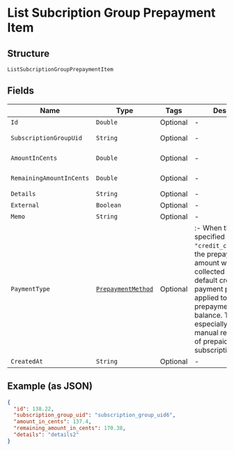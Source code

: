 
# List Subcription Group Prepayment Item

## Structure

`ListSubcriptionGroupPrepaymentItem`

## Fields

| Name | Type | Tags | Description | Getter | Setter |
|  --- | --- | --- | --- | --- | --- |
| `Id` | `Double` | Optional | - | Double getId() | setId(Double id) |
| `SubscriptionGroupUid` | `String` | Optional | - | String getSubscriptionGroupUid() | setSubscriptionGroupUid(String subscriptionGroupUid) |
| `AmountInCents` | `Double` | Optional | - | Double getAmountInCents() | setAmountInCents(Double amountInCents) |
| `RemainingAmountInCents` | `Double` | Optional | - | Double getRemainingAmountInCents() | setRemainingAmountInCents(Double remainingAmountInCents) |
| `Details` | `String` | Optional | - | String getDetails() | setDetails(String details) |
| `External` | `Boolean` | Optional | - | Boolean getExternal() | setExternal(Boolean external) |
| `Memo` | `String` | Optional | - | String getMemo() | setMemo(String memo) |
| `PaymentType` | [`PrepaymentMethod`](../../doc/models/prepayment-method.md) | Optional | :- When the `method` specified is `"credit_card_on_file"`, the prepayment amount will be collected using the default credit card payment profile and applied to the prepayment account balance. This is especially useful for manual replenishment of prepaid subscriptions. | PrepaymentMethod getPaymentType() | setPaymentType(PrepaymentMethod paymentType) |
| `CreatedAt` | `String` | Optional | - | String getCreatedAt() | setCreatedAt(String createdAt) |

## Example (as JSON)

```json
{
  "id": 138.22,
  "subscription_group_uid": "subscription_group_uid6",
  "amount_in_cents": 137.4,
  "remaining_amount_in_cents": 170.38,
  "details": "details2"
}
```

